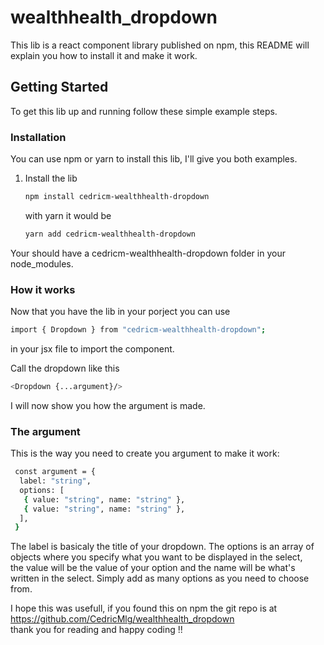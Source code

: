 # wealthhealth_dropdown

This lib is a react component library published on npm, this README will explain you how to install it and make it work.

<!-- GETTING STARTED -->
## Getting Started

To get this lib up and running follow these simple example steps.

### Installation

You can use npm or yarn to install this lib, I'll give you both examples.

1. Install the lib
   ```sh
   npm install cedricm-wealthhealth-dropdown
   ```
   with yarn it would be
   ```sh
   yarn add cedricm-wealthhealth-dropdown
   ```

Your should have a cedricm-wealthhealth-dropdown folder in your node_modules.

### How it works

Now that you have the lib in your porject you can use
   ```sh
   import { Dropdown } from "cedricm-wealthhealth-dropdown";
   ```
in your jsx file to import the component.

Call the dropdown like this
   ```sh
   <Dropdown {...argument}/>
   ```
I will now show you how the argument is made.

### The argument

This is the way you need to create you argument to make it work:
   ```sh
    const argument = {
     label: "string",
     options: [
      { value: "string", name: "string" },
      { value: "string", name: "string" },
     ],
    }
   ```
The label is basicaly the title of your dropdown.
The options is an array of objects where you specify what you want to be displayed in the select, <br />
the value will be the value of your option and the name will be what's written in the select.
Simply add as many options as you need to choose from.


I hope this was usefull, if you found this on npm the git repo is at https://github.com/CedricMlg/wealthhealth_dropdown <br />
thank you for reading and happy coding !!
